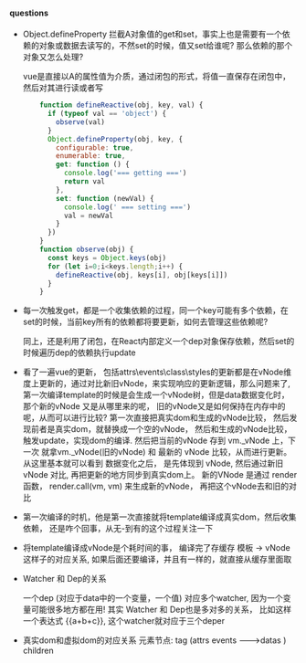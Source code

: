 #### questions
* Object.defineProperty 拦截A对象值的get和set，事实上也是需要有一个依赖的对象或数据去读写的，不然set的时候，值又set给谁呢? 那么依赖的那个对象又怎么处理?

    vue是直接以A的属性值为介质，通过闭包的形式，将值一直保存在闭包中，然后对其进行读或者写
    ``` javascript
        function defineReactive(obj, key, val) {
          if (typeof val == 'object') {
            observe(val)
          }
          Object.defineProperty(obj, key, {
            configurable: true,
            enumerable: true,
            get: function () {
              console.log('=== getting ===')
              return val
            },
            set: function (newVal) {
              console.log(' === setting ===')
              val = newVal
            }
          })
        }
        function observe(obj) {
          const keys = Object.keys(obj)
          for (let i=0;i<keys.length;i++) {
            defineReactive(obj, keys[i], obj[keys[i]])
          }
        }
    ```
* 每一次触发get，都是一个收集依赖的过程，同一个key可能有多个依赖，在set的时候，当前key所有的依赖都将要更新，如何去管理这些依赖呢?

    同上，还是利用了闭包，在React内部定义一个dep对象保存依赖，然后set的时候遍历dep的依赖执行update
* 看了一遍vue的更新， 包括attrs\events\class\styles的更新都是在vNode维度上更新的，通过对比新旧vNode，来实现响应的更新逻辑，那么问题来了,第一次编译template的时候是会生成一个vNode树，但是data数据变化时， 那个新的vNode
  又是从哪里来的呢， 旧的vNode又是如何保持在内存中的呢，从而可以进行比较?
   第一次直接把真实dom和生成的vNode比较， 然后发现前者是真实dom，就替换成一个空的vNode， 然后和生成的vNode比较， 触发update，实现dom的编译. 然后把当前的vNode 存到 vm._vNode 上，下一次
   就拿vm._vNode(旧的vNode) 和 最新的 vNode 比较，从而进行更新。从这里基本就可以看到 数据变化之后， 是先体现到 vNode, 然后通过新旧vNode 对比, 再把更新的地方同步到真实dom上。
   新的VNode 是通过 render函数， render.call(vm, vm) 来生成新的vNode， 再把这个vNode去和旧的对比
* 第一次编译的时机，他是第一次直接就将template编译成真实dom，然后收集依赖， 还是咋个回事，从无-到有的这个过程关注一下
* 将template编译成vNode是个耗时间的事， 编译完了存缓存 模板 -> vNode 这样子的对应关系, 如果后面还要编译，并且有一样的，就直接从缓存里面取
* Watcher 和 Dep的关系

    一个dep (对应于data中的一个变量，一个值) 对应多个watcher, 因为一个变量可能很多地方都在用! 其实 Watcher 和 Dep也是多对多的关系， 比如这样一个表达式 {{a+b+c}}, 这个watcher就对应于三个deper
* 真实dom和虚拟dom的对应关系
  元素节点: tag (attrs events --->datas ) children